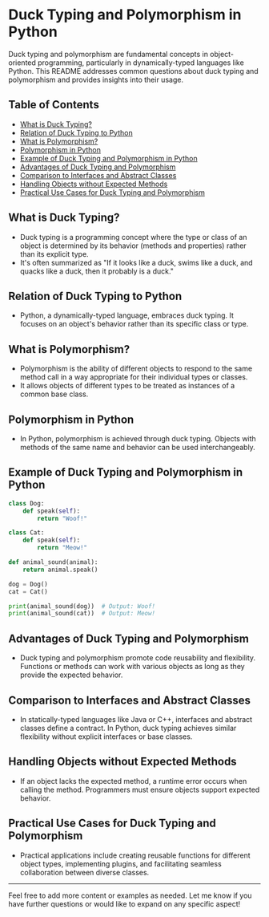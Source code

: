 # Duck Typing and Polymorphism in Python

Duck typing and polymorphism are fundamental concepts in object-oriented programming, particularly in dynamically-typed languages like Python. This README addresses common questions about duck typing and polymorphism and provides insights into their usage.

## Table of Contents

- [What is Duck Typing?](#what-is-duck-typing)
- [Relation of Duck Typing to Python](#relation-of-duck-typing-to-python)
- [What is Polymorphism?](#what-is-polymorphism)
- [Polymorphism in Python](#polymorphism-in-python)
- [Example of Duck Typing and Polymorphism in Python](#example-of-duck-typing-and-polymorphism-in-python)
- [Advantages of Duck Typing and Polymorphism](#advantages-of-duck-typing-and-polymorphism)
- [Comparison to Interfaces and Abstract Classes](#comparison-to-interfaces-and-abstract-classes)
- [Handling Objects without Expected Methods](#handling-objects-without-expected-methods)
- [Practical Use Cases for Duck Typing and Polymorphism](#practical-use-cases-for-duck-typing-and-polymorphism)

## What is Duck Typing?

- Duck typing is a programming concept where the type or class of an object is determined by its behavior (methods and properties) rather than its explicit type.
- It's often summarized as "If it looks like a duck, swims like a duck, and quacks like a duck, then it probably is a duck."

## Relation of Duck Typing to Python

- Python, a dynamically-typed language, embraces duck typing. It focuses on an object's behavior rather than its specific class or type.

## What is Polymorphism?

- Polymorphism is the ability of different objects to respond to the same method call in a way appropriate for their individual types or classes.
- It allows objects of different types to be treated as instances of a common base class.

## Polymorphism in Python

- In Python, polymorphism is achieved through duck typing. Objects with methods of the same name and behavior can be used interchangeably.

## Example of Duck Typing and Polymorphism in Python

```python
class Dog:
    def speak(self):
        return "Woof!"

class Cat:
    def speak(self):
        return "Meow!"

def animal_sound(animal):
    return animal.speak()

dog = Dog()
cat = Cat()

print(animal_sound(dog))  # Output: Woof!
print(animal_sound(cat))  # Output: Meow!
```

## Advantages of Duck Typing and Polymorphism

- Duck typing and polymorphism promote code reusability and flexibility. Functions or methods can work with various objects as long as they provide the expected behavior.

## Comparison to Interfaces and Abstract Classes

- In statically-typed languages like Java or C++, interfaces and abstract classes define a contract. In Python, duck typing achieves similar flexibility without explicit interfaces or base classes.

## Handling Objects without Expected Methods

- If an object lacks the expected method, a runtime error occurs when calling the method. Programmers must ensure objects support expected behavior.

## Practical Use Cases for Duck Typing and Polymorphism

- Practical applications include creating reusable functions for different object types, implementing plugins, and facilitating seamless collaboration between diverse classes.

---

Feel free to add more content or examples as needed. Let me know if you have further questions or would like to expand on any specific aspect!
